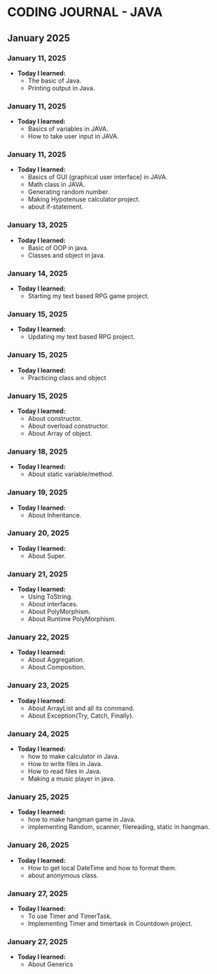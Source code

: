 # CODING JOURNAL - JAVA

## January 2025
### January 11, 2025
- **Today I learned:** 
  - The basic of Java.
  - Printing output in Java.

### January 11, 2025
- **Today I learned:** 
  - Basics of variables in JAVA.
  - How to take user input in JAVA.

### January 11, 2025
- **Today I learned:** 
  - Basics of GUI (graphical user interface) in JAVA.
  - Math class in JAVA.
  - Generating random number.
  - Making Hypotenuse calculator project.
  - about if-statement.

### January 13, 2025
- **Today I learned:** 
  - Basic of OOP in java.
  - Classes and object in java.

### January 14, 2025
- **Today I learned:** 
  - Starting my text based RPG game project.

### January 15, 2025
- **Today I learned:** 
  - Updating my text based RPG project.

### January 15, 2025
- **Today I learned:** 
  - Practicing class and object

### January 15, 2025
- **Today I learned:** 
  - About constructor.
  - About overload constructor.
  - About Array of object.

### January 18, 2025
- **Today I learned:** 
  - About static variable/method.

### January 19, 2025
- **Today I learned:** 
  - About Inheritance.

### January 20, 2025
- **Today I learned:** 
  - About Super.

### January 21, 2025
- **Today I learned:** 
  - Using ToString.
  - About interfaces.
  - About PolyMorphism.
  - About Runtime PolyMorphism.

### January 22, 2025
- **Today I learned:** 
  - About Aggregation.
  - About Composition.

### January 23, 2025
- **Today I learned:** 
  - About ArrayList and all its command.
  - About Exception(Try, Catch, Finally).

### January 24, 2025
- **Today I learned:** 
  - how to make calculator in Java.
  - How to write files in Java.
  - How to read files in Java.
  - Making a music player in java.

### January 25, 2025
- **Today I learned:** 
  - how to make hangman game in Java.
  - implementing Random, scanner, filereading, static in hangman.

### January 26, 2025
- **Today I learned:** 
  - How to get local DateTime and how to format them.
  - about anonymous class.

### January 27, 2025
- **Today I learned:** 
  - To use Timer and TimerTask.
  - Implementing Timer and timertask in Countdown project.

### January 27, 2025
- **Today I learned:** 
  - About Generics